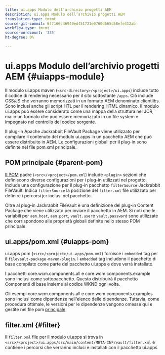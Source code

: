 ```yaml
---
title: ui.apps Modulo dell’archivio progetti AEM
description: ui.apps Modulo dell’archivio progetti AEM
translation-type: tm+mt
source-git-commit: 6f7166c46940ed451721e0760d565d58efe412ab
workflow-type: tm+mt
source-wordcount: '335'
ht-degree: 0%

---
```



# ui.apps Modulo dell’archivio progetti AEM {#uiapps-module}

Il modulo ui.apps maven (`<src-directory>/<project>/ui.apps`) include tutto il codice di rendering necessario per il sito sottostante `/apps`. Ciò include CSS/JS che verranno memorizzati in un formato AEM denominato clientlibs. Sono inclusi anche gli script HTL per il rendering HTML dinamico. Il modulo ui.apps può essere considerato come una mappa della struttura nel JCR, ma in un formato che può essere memorizzato in un file system e impegnato nel controllo del codice sorgente.

Il plug-in Apache Jackrabbit FileVault Package viene utilizzato per compilare il contenuto del modulo ui.apps in un pacchetto AEM che può essere distribuito in AEM. Le configurazioni globali per il plug-in sono definite nel file pom.xml principale.

## POM principale {#parent-pom}

[Il POM](/help/developing/archetype/using.md#parent-pom) padre (`<src>/<project>/pom.xml`) include `<plugin>` sezioni che definiscono diverse configurazioni per i plug-in utilizzati nel progetto. Include una configurazione per il plug-in pacchetto `filterSource` Jackrabbit FileVault. Indica `filterSource` la posizione del `filter.xml` file utilizzato per definire i percorsi jcr inclusi nel pacchetto.

Oltre al plug-in Jackrabbit FileVault è una definizione del plug-in Content Package che viene utilizzato per inviare il pacchetto in AEM. Si noti che le variabili per `aem.host`, `aem.port`, `vault.user`e `vault.password` sono utilizzate che corrispondono alle proprietà globali definite nello stesso POM principale.

## ui.apps/pom.xml {#uiapps-pom}

ui.apps pom (`<src>/<project>/ui.apps/pom.xml`) fornisce i `embedded` tag per il `filevault-package-maven-plugin`. I `embedded` tag includono il pacchetto di base compilato come parte del pacchetto ui.apps e dove verrà installato.

I pacchetti core.wcm.components.all e core.wcm.components.example sono inclusi come sottopacchetto. Questo distribuirà il pacchetto Componenti di base insieme al codice WKND ogni volta.

Gli esempi core.wcm.components.all e core.wcm.components.examples sono inclusi come dipendenze nell&#39;elenco delle dipendenze. Tuttavia, come procedura ottimale, le versioni per le dipendenze vengono omesse qui e gestite nel file pom [principale](/help/developing/archetype/using.md#core-components).

## filter.xml {#filter}

Il `filter.xml` file per il modulo ui.apps si trova in `<src>/<project>/ui.apps/src/main/content/META-INF/vault/filter.xml` e contiene i percorsi che verranno inclusi e installati con il pacchetto ui.apps.
